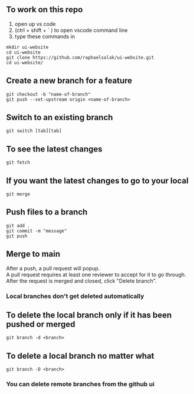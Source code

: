 ## To work on this repo
1. open up vs code
2. (ctrl + shift + ` ) to open vscode command line
3. type these commands in
```
mkdir ui-website
cd ui-website
git clone https://github.com/raphaelsalak/ui-website.git
cd ui-website/ 
```

## Create a new branch for a feature
```
git checkout -b "name-of-branch"
git push --set-upstream origin <name-of-branch>
```

## Switch to an existing branch
```
git switch [tab][tab]
```
## To see the latest changes
```
git fetch
```
## If you want the latest changes to go to your local
```
git merge
```

## Push files to a branch
```
git add . 
git commit -m "message"
git push
```

## Merge to main
After a push, a pull request will popup.  
A pull request requires at least one reviewer to accept for it to go through.  
After the request is merged and closed, click "Delete branch".

### Local branches don't get deleted automatically
## To delete the local branch only if it has been pushed or merged
```
git branch -d <branch> 
```
## To delete a local branch no matter what
```
git branch -D <branch> 
```
### You can delete remote branches from the github ui
